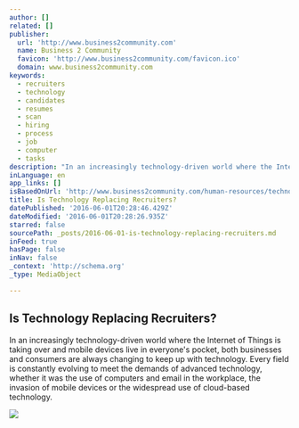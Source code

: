 ```yaml
---
author: []
related: []
publisher:
  url: 'http://www.business2community.com'
  name: Business 2 Community
  favicon: 'http://www.business2community.com/favicon.ico'
  domain: www.business2community.com
keywords:
  - recruiters
  - technology
  - candidates
  - resumes
  - scan
  - hiring
  - process
  - job
  - computer
  - tasks
description: "In an increasingly technology-driven world where the Internet of Things is taking over and mobile devices live in everyone's pocket, both businesses and consumers are always changing to keep up with technology. Every field is constantly evolving to meet the demands of advanced technology, whether it was the use of computers and email in the workplace, the invasion of mobile devices or the widespread use of cloud-based technology."
inLanguage: en
app_links: []
isBasedOnUrl: 'http://www.business2community.com/human-resources/technology-replacing-recruiters-01551337'
title: Is Technology Replacing Recruiters?
datePublished: '2016-06-01T20:28:46.429Z'
dateModified: '2016-06-01T20:28:26.935Z'
starred: false
sourcePath: _posts/2016-06-01-is-technology-replacing-recruiters.md
inFeed: true
hasPage: false
inNav: false
_context: 'http://schema.org'
_type: MediaObject

---
```

<article style=""><h1>Is Technology Replacing Recruiters?</h1><p>In an increasingly technology-driven world where the Internet of Things is taking over and mobile devices live in everyone's pocket, both businesses and consumers are always changing to keep up with technology. Every field is constantly evolving to meet the demands of advanced technology, whether it was the use of computers and email in the workplace, the invasion of mobile devices or the widespread use of cloud-based technology.</p><img src="http://cdn.business2community.com/wp-content/uploads/2016/05/recruiting-process.jpg" /></article>